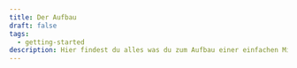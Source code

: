 ```yaml
---
title: Der Aufbau
draft: false
tags:
  - getting-started
description: Hier findest du alles was du zum Aufbau einer einfachen Mission brauchst!
---
```


